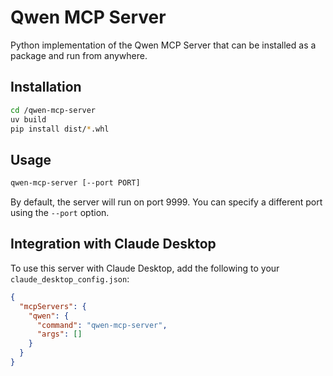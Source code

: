 # Qwen MCP Server

Python implementation of the Qwen MCP Server that can be installed as a package and run from anywhere.

## Installation

```bash
cd /qwen-mcp-server
uv build
pip install dist/*.whl
```

## Usage

```bash
qwen-mcp-server [--port PORT]
```

By default, the server will run on port 9999. You can specify a different port using the `--port` option.

## Integration with Claude Desktop

To use this server with Claude Desktop, add the following to your `claude_desktop_config.json`:

```json
{
  "mcpServers": {
    "qwen": {
      "command": "qwen-mcp-server",
      "args": []
    }
  }
}
```